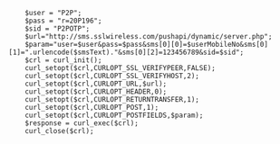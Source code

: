         $user = "P2P";
        $pass = "r=20P196";
        $sid = "P2POTP";
        $url="http://sms.sslwireless.com/pushapi/dynamic/server.php";
        $param="user=$user&pass=$pass&sms[0][0]=$userMobileNo&sms[0][1]=".urlencode($smsText)."&sms[0][2]=123456789&sid=$sid";
        $crl = curl_init();
        curl_setopt($crl,CURLOPT_SSL_VERIFYPEER,FALSE);
        curl_setopt($crl,CURLOPT_SSL_VERIFYHOST,2);
        curl_setopt($crl,CURLOPT_URL,$url);
        curl_setopt($crl,CURLOPT_HEADER,0);
        curl_setopt($crl,CURLOPT_RETURNTRANSFER,1);
        curl_setopt($crl,CURLOPT_POST,1);
        curl_setopt($crl,CURLOPT_POSTFIELDS,$param);
        $response = curl_exec($crl);
        curl_close($crl);
